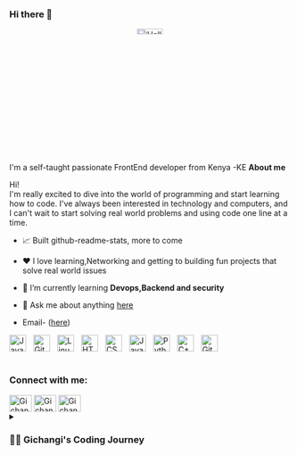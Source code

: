 ### Hi there 👋

<p align="center">
  <a href="mailto:alexandergichangi@gmail.com">
    <img style="width: 30%; height: 5%;" alt="Hello, I'm Gichangi. I do open source!" src="https://media.tenor.com/OzRlXe7tnuQAAAAC/infinity-loop.gif">
  </a>
</p>

</p>

  </a>
</p>


<br />

I'm a self-taught passionate FrontEnd developer from Kenya -KE
**About me**

Hi! <br>
I'm really excited to dive into the world of programming and start learning how to code. I've always been interested in technology and computers, and I can't wait to start solving real world problems and using code one line at a time.

- 📈 Built github-readme-stats, more to come

- ❤️ I love learning,Networking and getting to building fun projects that solve real world issues
- 🌱 I’m currently learning **Devops,Backend and security**
- 💬 Ask me about anything [here](https://www.linkedin.com/in/alexander-gichangi-maina/)
- Email- (<a href="mailto:alexandergichangi@gmail.com">here</a>)



<img align="left" alt="Java" width="30px" style="padding-right:10px;" src="https://cdn.jsdelivr.net/gh/devicons/devicon/icons/java/java-original.svg"/>
<img align="left" alt="Git" width="30px" style="padding-right:10px;" src="https://cdn.jsdelivr.net/gh/devicons/devicon/icons/git/git-original.svg" />
<img align="left" alt="Linux" width="30px" style="padding-right:10px;" src="https://cdn.jsdelivr.net/gh/devicons/devicon/icons/linux/linux-original.svg" />
<img align="left" alt="HTML" width="30px" style="padding-right:10px;" src="https://cdn.jsdelivr.net/gh/devicons/devicon/icons/html5/html5-plain.svg" />
<img align="left" alt="CSS" width="30px" style="padding-right:10px;" src="https://cdn.jsdelivr.net/gh/devicons/devicon/icons/css3/css3-plain.svg" />
<img align="left" alt="JavaScript" width="30px" style="padding-right:10px;" src="https://cdn.jsdelivr.net/gh/devicons/devicon/icons/javascript/javascript-plain.svg" />
<img align="left" alt="Python" width="30px" style="padding-right:10px;" src="https://cdn.jsdelivr.net/gh/devicons/devicon/icons/python/python-plain.svg" />
<img align="left" alt="C++" width="30px" style="padding-right:10px;" src="https://cdn.jsdelivr.net/gh/devicons/devicon/icons/cplusplus/cplusplus-line.svg" />
<img align="left" alt="GitHub" width="30px" style="padding-right:10px;" src="https://cdn.jsdelivr.net/gh/devicons/devicon/icons/github/github-original.svg" />
<br><p><br>
<h3 align="left">Connect with me:</h3>
<a href="https:twitter.com/klekmaster" target="blank"><img align="center" src="https://raw.githubusercontent.com/rahuldkjain/github-profile-readme-generator/master/src/images/icons/Social/twitter.svg" alt="Gichangi Alexander" height="30" width="40" /></a>
<a href="https://www.linkedin.com/in/alexander-gichangi-maina/" target="blank"><img align="center" src="https://raw.githubusercontent.com/rahuldkjain/github-profile-readme-generator/master/src/images/icons/Social/linked-in-alt.svg" alt="Gichangi Alexander" height="30" width="40" /></a>
<a href="https://www.instagram.com/gichangi_a.m/" target="blank"><img align="center" src="https://raw.githubusercontent.com/rahuldkjain/github-profile-readme-generator/master/src/images/icons/Social/instagram.svg" alt="Gichangi Alexander" height="30" width="40" /></a>
<details>
 <summary><h3>👨‍💻 Gichangi's Coding Journey</h3></summary>
   I started my coding journey as a tech student with a passion to learn everything I could about this programming world - code, unix, linux, theory. And all the while, teaching myself web development with a dream to build my website, but that soon got overshadowed by my desire to excel in other fields. However, I had other desires I had been pursuing throughout this time Marketing and public relations. But there's something that's always bothered me about my journey - abandoning my dream of building my own app to pursue the safe route, a job. Now I've already taken the leap away from that safety net into this uncomfortable, unexplored world that it being a programmer. I do have to eat, at the end of the day, but I think it's time. It's time to get uncomfortable again. I have a burning desire to get back on the horse, and fulfill that dream younger me had of building my own app, my own product , my own websites. And in order to do that, I'll be implmementing a few measures to streamline my Journey to focus more time on fulfilling that dream - a dream that I'll be ready to tackle in 2023 due to the measures i set in place end of 2022. Don't wait up, because I'm coming.
